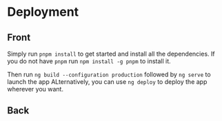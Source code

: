 # Deployment

## Front
Simply run `pnpm install` to get started and install all the dependencies.
If you do not have `pnpm` run `npm install -g pnpm` to install it.

Then run `ng build --configuration production` followed by `ng serve` to launch the app
ALternatively, you can use `ng deploy` to deploy the app wherever you want. 

## Back 